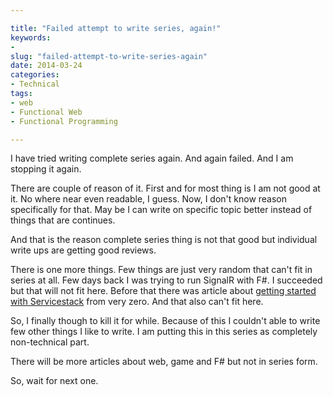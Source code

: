 ```yaml
---

title: "Failed attempt to write series, again!"
keywords:
- 
slug: "failed-attempt-to-write-series-again"
date: 2014-03-24
categories:
- Technical
tags:
- web
- Functional Web
- Functional Programming

---
```


I have tried writing complete series again. And again failed. And I am stopping it again. 

There are couple of reason of it. First and for most thing is I am not good at it. No where near even readable, I guess. Now, I don't know reason specifically for that. May be I can write on specific topic better instead of things that are continues. 
 
And that is the reason complete series thing is not that good but individual write ups are getting good reviews. 

There is one more things. Few things are just very random that can't fit in series at all. Few days back I was trying to run SignalR with F#. I succeeded but that will not fit here. Before that there was article about [getting started with Servicestack](2014/02/servicestack-fsharp-template-starting-from-start/) from very zero. And that also can't fit here.

So, I finally though to kill it for while. Because of this I couldn't able to write few other things I like to write. I am putting this in this series as completely non-technical part. 

There will be more articles about web, game and F# but not in series form. 

So, wait for next one. 



